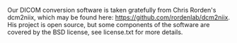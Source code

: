 Our DICOM conversion software is taken gratefully from Chris Rorden's dcm2niix, which may be found here: https://github.com/rordenlab/dcm2niix. His project is open source, but some components of the software are covered by the BSD license, see license.txt for more details. 

